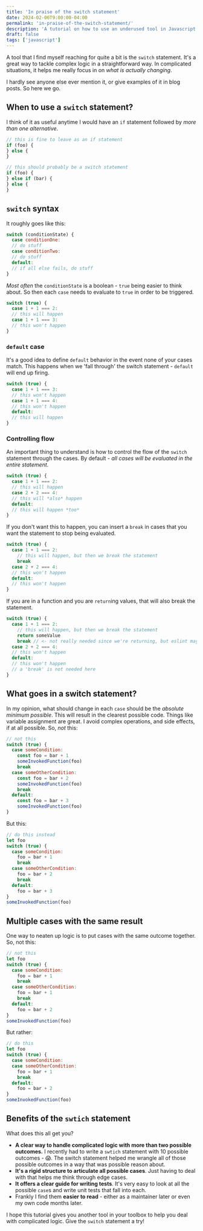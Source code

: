 ```yaml
---
title: 'In praise of the switch statement'
date: 2024-02-06T9:00:00-04:00
permalink: 'in-praise-of-the-switch-statement/'
description: 'A tutorial on how to use an underused tool in Javascript - the switch statement.'
draft: false
tags: ['javascript']
---
```


A tool that I find myself reaching for quite a bit is the `switch` statement. It's a great way to tackle complex logic in a straightforward way. In complicated situations, it helps me really focus in on _what is actually changing_.

I hardly see anyone else ever mention it, or give examples of it in blog posts. So here we go.

## When to use a `switch` statement?

I think of it as useful anytime I would have an `if` statement followed by _more than one alternative_.

```javascript
// this is fine to leave as an if statement
if (foo) {
} else {
}

// this should probably be a switch statement
if (foo) {
} else if (bar) {
} else {
}
```

## `switch` syntax

It roughly goes like this:

```javascript
switch (conditionState) {
  case conditionOne:
  // do stuff
  case conditionTwo:
  // do stuff
  default:
  // if all else fails, do stuff
}
```

_Most often_ the `conditionState` is a boolean - `true` being easier to think about. So then each `case` needs to evaluate to `true` in order to be triggered.

```javascript
switch (true) {
  case 1 + 1 === 2:
  // this will happen
  case 1 + 1 === 3:
  // this won't happen
}
```

### `default` case

It's a good idea to define `default` behavior in the event none of your cases match. This happens when we 'fall through' the switch statement - `default` will end up firing.

```javascript
switch (true) {
  case 1 + 1 === 3:
  // this won't happen
  case 1 + 1 === 4:
  // this won't happen
  default:
  // this will happen
}
```

### Controlling flow

An important thing to understand is how to control the flow of the `switch` statement through the cases. By default - _all cases will be evaluated in the entire statement_.

```javascript
switch (true) {
  case 1 + 1 === 2:
  // this will happen
  case 2 + 2 === 4:
  // this will *also* happen
  default:
  // this will happen *too*
}
```

If you don't want this to happen, you can insert a `break` in cases that you want the statement to stop being evaluated.

```javascript
switch (true) {
  case 1 + 1 === 2:
    // this will happen, but then we break the statement
    break
  case 2 + 2 === 4:
  // this won't happen
  default:
  // this won't happen
}
```

If you are in a function and you are `return`ing values, that will also break the statement.

```javascript
switch (true) {
  case 1 + 1 === 2:
    // this will happen, but then we break the statement
    return someValue
    break // <- not really needed since we're returning, but eslint may complain
  case 2 + 2 === 4:
  // this won't happen
  default:
  // this won't happen
  // a 'break' is not needed here
}
```

## What goes in a switch statement?

In my opinion, what should change in each `case` should be the _absolute minimum possible_. This will result in the clearest possible code. Things like variable assignment are great. I avoid complex operations, and side effects, if at all possible. So, _not_ this:

```javascript
// not this
switch (true) {
  case someCondition:
    const foo = bar + 1
    someInvokedFunction(foo)
    break
  case someOtherCondition:
    const foo = bar + 2
    someInvokedFunction(foo)
    break
  default:
    const foo = bar + 3
    someInvokedFunction(foo)
}
```

But this:

```javascript
// do this instead
let foo
switch (true) {
  case someCondition:
    foo = bar + 1
    break
  case someOtherCondition:
    foo = bar + 2
    break
  default:
    foo = bar + 3
}
someInvokedFunction(foo)
```

## Multiple cases with the same result

One way to neaten up logic is to put cases with the same outcome together. So, not this:

```javascript
// not this
let foo
switch (true) {
  case someCondition:
    foo = bar + 1
    break
  case someOtherCondition:
    foo = bar + 1
    break
  default:
    foo = bar + 2
}
someInvokedFunction(foo)
```

But rather:

```javascript
// do this
let foo
switch (true) {
  case someCondition:
  case someOtherCondition:
    foo = bar + 1
    break
  default:
    foo = bar + 2
}
someInvokedFunction(foo)
```

## Benefits of the `swtich` statement

What does this all get you?

- **A clear way to handle complicated logic with more than two possible outcomes.** I recently had to write a `swtich` statement with 10 possible outcomes - 😱. The switch statement helped me wrangle all of those possible outcomes in a way that was possible reason about.
- **It's a rigid structure to articulate all possible cases**. Just having to deal with that helps me think through edge cases.
- **It offers a clear guide for writing tests**. It's very easy to look at all the possible `case`s and write unit tests that fall into each.
- Frankly I find them **easier to read** - either as a maintainer later or even my own code months later.

I hope this tutorial gives you another tool in your toolbox to help you deal with complicated logic. Give the `switch` statement a try!
